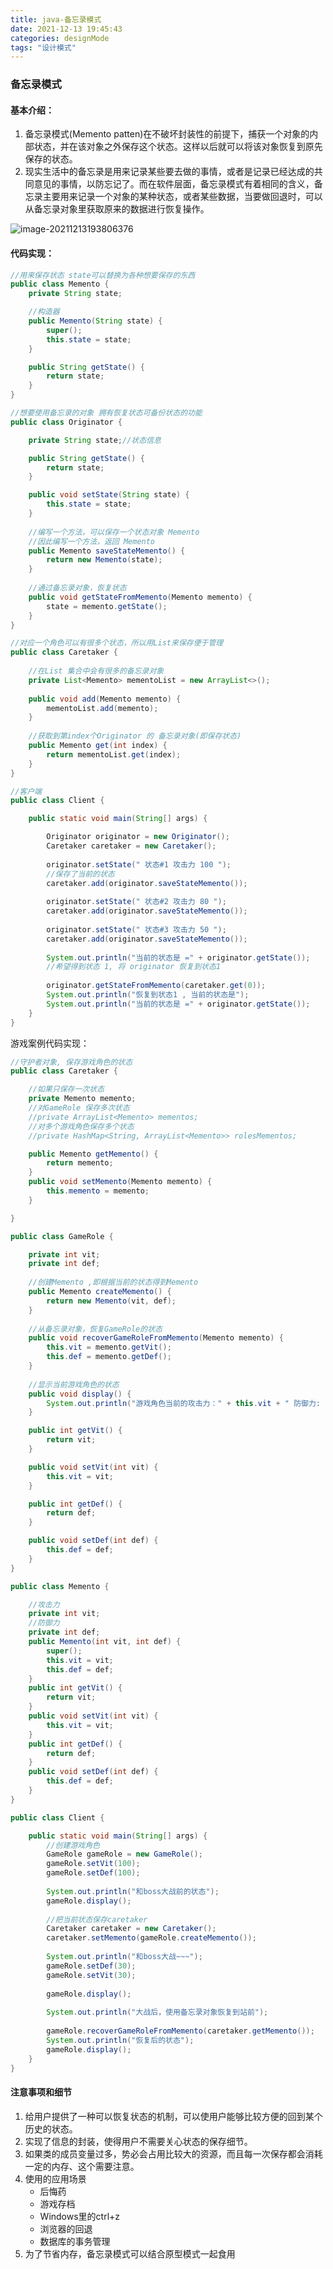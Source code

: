 ```yaml
---
title: java-备忘录模式
date: 2021-12-13 19:45:43
categories: designMode
tags: "设计模式"
---
```

### 备忘录模式

#### 基本介绍：  

1. 备忘录模式(Memento patten)在不破坏封装性的前提下，捕获一个对象的内部状态，并在该对象之外保存这个状态。这样以后就可以将该对象恢复到原先保存的状态。
2. 现实生活中的备忘录是用来记录某些要去做的事情，或者是记录已经达成的共同意见的事情，以防忘记了。而在软件层面，备忘录模式有着相同的含义，备忘录主要用来记录一个对象的某种状态，或者某些数据，当要做回退时，可以从备忘录对象里获取原来的数据进行恢复操作。

![image-20211213193806376](java-memento/memento01.png)



#### 代码实现：

```java
//用来保存状态 state可以替换为各种想要保存的东西
public class Memento {
	private String state;

	//构造器
	public Memento(String state) {
		super();
		this.state = state;
	}

	public String getState() {
		return state;
	}
}
```

```java
//想要使用备忘录的对象 拥有恢复状态可备份状态的功能
public class Originator {

	private String state;//状态信息

	public String getState() {
		return state;
	}

	public void setState(String state) {
		this.state = state;
	}
	
	//编写一个方法，可以保存一个状态对象 Memento
	//因此编写一个方法，返回 Memento
	public Memento saveStateMemento() {
		return new Memento(state);
	}
	
	//通过备忘录对象，恢复状态
	public void getStateFromMemento(Memento memento) {
		state = memento.getState();
	}
}
```

```java
//对应一个角色可以有很多个状态，所以用List来保存便于管理
public class Caretaker {
	
	//在List 集合中会有很多的备忘录对象
	private List<Memento> mementoList = new ArrayList<>();
	
	public void add(Memento memento) {
		mementoList.add(memento);
	}
	
	//获取到第index个Originator 的 备忘录对象(即保存状态)
	public Memento get(int index) {
		return mementoList.get(index);
	}
}
```

```java
//客户端
public class Client {

	public static void main(String[] args) {

		Originator originator = new Originator();
		Caretaker caretaker = new Caretaker();
		
		originator.setState(" 状态#1 攻击力 100 ");
		//保存了当前的状态
		caretaker.add(originator.saveStateMemento());
		
		originator.setState(" 状态#2 攻击力 80 ");
		caretaker.add(originator.saveStateMemento());
		
		originator.setState(" 状态#3 攻击力 50 ");
		caretaker.add(originator.saveStateMemento());
		
		System.out.println("当前的状态是 =" + originator.getState());
		//希望得到状态 1, 将 originator 恢复到状态1
		
		originator.getStateFromMemento(caretaker.get(0));
		System.out.println("恢复到状态1 , 当前的状态是");
		System.out.println("当前的状态是 =" + originator.getState());
	}
}
```

游戏案例代码实现：

```java
//守护者对象, 保存游戏角色的状态
public class Caretaker {

	//如果只保存一次状态
	private Memento memento;
	//对GameRole 保存多次状态
	//private ArrayList<Memento> mementos;
	//对多个游戏角色保存多个状态
	//private HashMap<String, ArrayList<Memento>> rolesMementos;

	public Memento getMemento() {
		return memento;
	}
	public void setMemento(Memento memento) {
		this.memento = memento;
	}

}
```

```java
public class GameRole {

	private int vit;
	private int def;
	
	//创建Memento ,即根据当前的状态得到Memento
	public Memento createMemento() {
		return new Memento(vit, def);
	}
	
	//从备忘录对象，恢复GameRole的状态
	public void recoverGameRoleFromMemento(Memento memento) {
		this.vit = memento.getVit();
		this.def = memento.getDef();
	}
	
	//显示当前游戏角色的状态
	public void display() {
		System.out.println("游戏角色当前的攻击力：" + this.vit + " 防御力: " + this.def);
	}

	public int getVit() {
		return vit;
	}

	public void setVit(int vit) {
		this.vit = vit;
	}

	public int getDef() {
		return def;
	}

	public void setDef(int def) {
		this.def = def;
	}
}
```

```java
public class Memento {

	//攻击力
	private int vit;
	//防御力
	private int def;
	public Memento(int vit, int def) {
		super();
		this.vit = vit;
		this.def = def;
	}
	public int getVit() {
		return vit;
	}
	public void setVit(int vit) {
		this.vit = vit;
	}
	public int getDef() {
		return def;
	}
	public void setDef(int def) {
		this.def = def;
	}
}
```

```java
public class Client {

	public static void main(String[] args) {
		//创建游戏角色
		GameRole gameRole = new GameRole();
		gameRole.setVit(100);
		gameRole.setDef(100);
		
		System.out.println("和boss大战前的状态");
		gameRole.display();
		
		//把当前状态保存caretaker
		Caretaker caretaker = new Caretaker();
		caretaker.setMemento(gameRole.createMemento());
		
		System.out.println("和boss大战~~~");
		gameRole.setDef(30);
		gameRole.setVit(30);
		
		gameRole.display();
		
		System.out.println("大战后，使用备忘录对象恢复到站前");
		
		gameRole.recoverGameRoleFromMemento(caretaker.getMemento());
		System.out.println("恢复后的状态");
		gameRole.display();
	}
}
```





#### 注意事项和细节

1. 给用户提供了一种可以恢复状态的机制，可以使用户能够比较方便的回到某个历史的状态。
2. 实现了信息的封装，使得用户不需要关心状态的保存细节。
3. 如果类的成员变量过多，势必会占用比较大的资源，而且每一次保存都会消耗一定的内存、这个需要注意。
4. 使用的应用场景
   - 后悔药
   - 游戏存档
   - Windows里的ctrl+z
   - 浏览器的回退 
   - 数据库的事务管理
5. 为了节省内存，备忘录模式可以结合原型模式一起食用